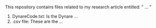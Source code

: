 This repository contains files related to my research article entitled: " ... "
1. DynareCode.txt: Is the Dynare ...
2. .csv file: These are the ...

